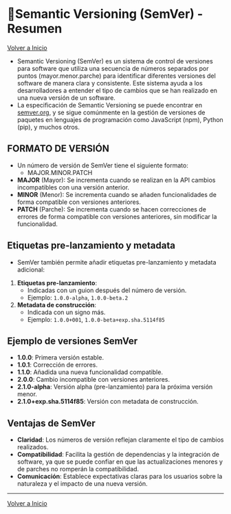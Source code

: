 # 🎯Semantic Versioning (SemVer) - Resumen

[Volver a Inicio](../README.md)

- Semantic Versioning (SemVer) es un sistema de control de versiones para software que utiliza una secuencia de números separados por puntos (mayor.menor.parche) para identificar diferentes versiones del software de manera clara y consistente. Este sistema ayuda a los desarrolladores a entender el tipo de cambios que se han realizado en una nueva versión de un software.
- La especificación de Semantic Versioning se puede encontrar en [semver.org](https://semver.org/), y se sigue comúnmente en la gestión de versiones de paquetes en lenguajes de programación como JavaScript (npm), Python (pip), y muchos otros.

## FORMATO DE VERSIÓN

- Un número de versión de SemVer tiene el siguiente formato:
  - MAJOR.MINOR.PATCH
- **MAJOR** (Mayor): Se incrementa cuando se realizan en la API cambios incompatibles con una versión anterior.
- **MINOR** (Menor): Se incrementa cuando se añaden funcionalidades de forma compatible con versiones anteriores.
- **PATCH** (Parche): Se incrementa cuando se hacen correcciones de errores de forma compatible con versiones anteriores, sin modificar la funcionalidad.

## Etiquetas pre-lanzamiento y metadata

- SemVer también permite añadir etiquetas pre-lanzamiento y metadata adicional:

1. **Etiquetas pre-lanzamiento**:
   - Indicadas con un guion después del número de versión.
   - Ejemplo: `1.0.0-alpha`, `1.0.0-beta.2`
2. **Metadata de construcción**:
   - Indicada con un signo más.
   - Ejemplo: `1.0.0+001`, `1.0.0-beta+exp.sha.5114f85`

## Ejemplo de versiones SemVer

- **1.0.0**: Primera versión estable.
- **1.0.1**: Corrección de errores.
- **1.1.0**: Añadida una nueva funcionalidad compatible.
- **2.0.0**: Cambio incompatible con versiones anteriores.
- **2.1.0-alpha**: Versión alpha (pre-lanzamiento) para la próxima versión menor.
- **2.1.0+exp.sha.5114f85**: Versión con metadata de construcción.

## Ventajas de SemVer

- **Claridad**: Los números de versión reflejan claramente el tipo de cambios realizados.
- **Compatibilidad**: Facilita la gestión de dependencias y la integración de software, ya que se puede confiar en que las actualizaciones menores y de parches no romperán la compatibilidad.
- **Comunicación**: Establece expectativas claras para los usuarios sobre la naturaleza y el impacto de una nueva versión.

---

[Volver a Inicio](../README.md)
